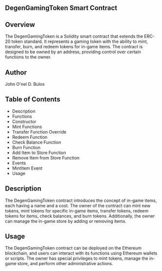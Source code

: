 ## DegenGamingToken Smart Contract

## Overview
The DegenGamingToken is a Solidity smart contract that extends the ERC-20 token standard. It represents a gaming token with the ability to mint, transfer, burn, and redeem tokens for in-game items. The contract is designed to be owned by an address, providing control over certain functions to the owner.

## Author
John O'nel D. Bulos

## Table of Contents
- Description
- Functions
- Constructor
- Mint Functions
- Transfer Function Override
- Redeem Function
- Check Balance Function
- Burn Function
- Add Item to Store Function
- Remove Item from Store Function
- Events
- MintItem Event
- Usage


## Description
The DegenGamingToken contract introduces the concept of in-game items, each having a name and a cost. The owner of the contract can mint new tokens, mint tokens for specific in-game items, transfer tokens, redeem tokens for items, check balances, and burn tokens. Additionally, the owner can manage the in-game store by adding or removing items.


## Usage
The DegenGamingToken contract can be deployed on the Ethereum blockchain, and users can interact with its functions using Ethereum wallets or scripts. The owner has special privileges to mint tokens, manage the in-game store, and perform other administrative actions.
